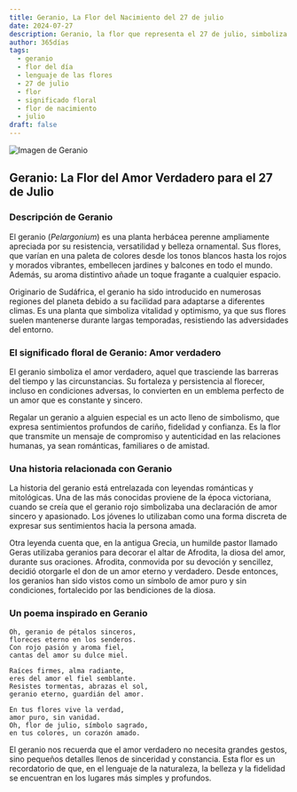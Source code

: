 ```yaml
---
title: Geranio, La Flor del Nacimiento del 27 de julio
date: 2024-07-27
description: Geranio, la flor que representa el 27 de julio, simboliza Amor verdadero. Descubre su fascinante historia, significado en el lenguaje de las flores y una poesía que celebra su belleza.
author: 365días
tags:
  - geranio
  - flor del día
  - lenguaje de las flores
  - 27 de julio
  - flor
  - significado floral
  - flor de nacimiento
  - julio
draft: false
---
```



![Imagen de Geranio](https://cdn.pixabay.com/photo/2022/06/25/15/54/cranesbill-7283721_1280.jpg#center)


## Geranio: La Flor del Amor Verdadero para el 27 de Julio

### Descripción de Geranio

El geranio (_Pelargonium_) es una planta herbácea perenne ampliamente apreciada por su resistencia, versatilidad y belleza ornamental. Sus flores, que varían en una paleta de colores desde los tonos blancos hasta los rojos y morados vibrantes, embellecen jardines y balcones en todo el mundo. Además, su aroma distintivo añade un toque fragante a cualquier espacio.

Originario de Sudáfrica, el geranio ha sido introducido en numerosas regiones del planeta debido a su facilidad para adaptarse a diferentes climas. Es una planta que simboliza vitalidad y optimismo, ya que sus flores suelen mantenerse durante largas temporadas, resistiendo las adversidades del entorno.

### El significado floral de Geranio: Amor verdadero

El geranio simboliza el amor verdadero, aquel que trasciende las barreras del tiempo y las circunstancias. Su fortaleza y persistencia al florecer, incluso en condiciones adversas, lo convierten en un emblema perfecto de un amor que es constante y sincero.

Regalar un geranio a alguien especial es un acto lleno de simbolismo, que expresa sentimientos profundos de cariño, fidelidad y confianza. Es la flor que transmite un mensaje de compromiso y autenticidad en las relaciones humanas, ya sean románticas, familiares o de amistad.

### Una historia relacionada con Geranio

La historia del geranio está entrelazada con leyendas románticas y mitológicas. Una de las más conocidas proviene de la época victoriana, cuando se creía que el geranio rojo simbolizaba una declaración de amor sincero y apasionado. Los jóvenes lo utilizaban como una forma discreta de expresar sus sentimientos hacia la persona amada.

Otra leyenda cuenta que, en la antigua Grecia, un humilde pastor llamado Geras utilizaba geranios para decorar el altar de Afrodita, la diosa del amor, durante sus oraciones. Afrodita, conmovida por su devoción y sencillez, decidió otorgarle el don de un amor eterno y verdadero. Desde entonces, los geranios han sido vistos como un símbolo de amor puro y sin condiciones, fortalecido por las bendiciones de la diosa.

### Un poema inspirado en Geranio

```
Oh, geranio de pétalos sinceros,  
floreces eterno en los senderos.  
Con rojo pasión y aroma fiel,  
cantas del amor su dulce miel.  

Raíces firmes, alma radiante,  
eres del amor el fiel semblante.  
Resistes tormentas, abrazas el sol,  
geranio eterno, guardián del amor.  

En tus flores vive la verdad,  
amor puro, sin vanidad.  
Oh, flor de julio, símbolo sagrado,  
en tus colores, un corazón amado.  
```

El geranio nos recuerda que el amor verdadero no necesita grandes gestos, sino pequeños detalles llenos de sinceridad y constancia. Esta flor es un recordatorio de que, en el lenguaje de la naturaleza, la belleza y la fidelidad se encuentran en los lugares más simples y profundos.

